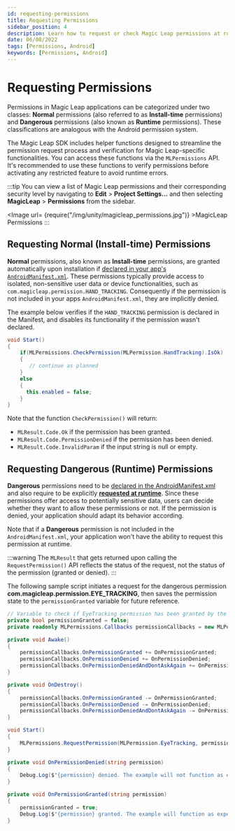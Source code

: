 ```yaml
---
id: requesting-permissions
title: Requesting Permissions
sidebar_position: 4
description: Learn how to request or check Magic Leap permissions at runtime.
date: 06/08/2022
tags: [Permissions, Android]
keywords: [Permissions, Android]
---
```


# Requesting Permissions

Permissions in Magic Leap applications can be categorized under two classes: **Normal** permissions (also referred to as **Install-time** permissions) and **Dangerous** permissions (also known as **Runtime** permissions). These classifications are analogous with the Android permission system.

The Magic Leap SDK includes helper functions designed to streamline the permission request process and verification for Magic Leap-specific functionalities. You can access these functions via the `MLPermissions` API. It's recommended to use these functions to verify permissions before activating any restricted feature to avoid runtime errors.

:::tip
You can view a list of Magic Leap permissions and their corresponding security level by navigating to **Edit** > **Project Settings...** and then selecting **MagicLeap** > **Permissions** from the sidebar.

<Image url= {require("/img/unity/magicleap_permissions.jpg")} >MagicLeap Permissions</Image>
:::

## Requesting Normal (Install-time) Permissions

**Normal** permissions, also known as **Install-time** permissions, are granted automatically upon installation if [declared in your app's `AndroidManifest.xml`](/versioned_docs/version-31-Aug-2023/guides/unity/permissions/declaring-permissions.md). These permissions typically provide access to isolated, non-sensitive user data or device functionalities, such as `com.magicleap.permission.HAND_TRACKING`. Consequently if the permission is not included in your apps `AndroidManifest.xml`, they are implicitly denied.

The example below verifies if the `HAND_TRACKING` permission is declared in the Manifest, and disables its functionality if the permission wasn't declared.

```csharp
void Start()
{
    if(MLPermissions.CheckPermission(MLPermission.HandTracking).IsOk)
    {
       // continue as planned
    }
    else
    {
      this.enabled = false;
    }
}
```

Note that the function `CheckPermission()` will return:

- `MLResult.Code.Ok` if the permission has been granted.
- `MLResult.Code.PermissionDenied` if the permission has been denied.
- `MLResult.Code.InvalidParam` if the input string is null or empty.

## Requesting Dangerous (Runtime) Permissions

**Dangerous** permissions need to be [declared in the AndroidManifest.xml](/versioned_docs/version-31-Aug-2023/guides/unity/permissions/declaring-permissions.md) and also require to be explicitly **[requested at runtime](/versioned_docs/version-31-Aug-2023/guides/unity/permissions/requesting-permissions.md#requesting-normal-install-time-permissions)**. Since these permissions offer access to potentially sensitive data, users can decide whether they want to allow these permissions or not. If the permission is denied, your application should adapt its behavior according.

Note that if a **Dangerous** permission is not included in the `AndroidManifest.xml`, your application won't have the ability to request this permission at runtime.

:::warning
The `MLResult` that gets returned upon calling the `RequestPermission()`  API reflects the status of the request, not the status of the permission (granted or denied).
:::

The following sample script initiates a request for the dangerous permission **com.magicleap.permission.EYE_TRACKING**, then saves the permission state to the `permissionGranted` variable for future reference.

```csharp
// Variable to check if EyeTracking permission has been granted by the user
private bool permissionGranted = false;
private readonly MLPermissions.Callbacks permissionCallbacks = new MLPermissions.Callbacks();

private void Awake()
{
    permissionCallbacks.OnPermissionGranted += OnPermissionGranted;
    permissionCallbacks.OnPermissionDenied += OnPermissionDenied;
    permissionCallbacks.OnPermissionDeniedAndDontAskAgain += OnPermissionDenied;
}

private void OnDestroy()
{
    permissionCallbacks.OnPermissionGranted -= OnPermissionGranted;
    permissionCallbacks.OnPermissionDenied -= OnPermissionDenied;
    permissionCallbacks.OnPermissionDeniedAndDontAskAgain -= OnPermissionDenied;
}

void Start()
{
    MLPermissions.RequestPermission(MLPermission.EyeTracking, permissionCallbacks);
}

private void OnPermissionDenied(string permission)
{
    Debug.Log($"{permission} denied. The example will not function as expected.");
}

private void OnPermissionGranted(string permission)
{
    permissionGranted = true;
    Debug.Log($"{permission} granted. The example will function as expected.");
}
```

